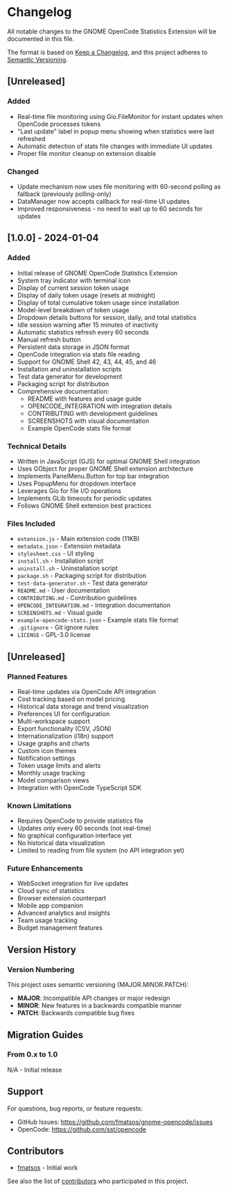 # Changelog

All notable changes to the GNOME OpenCode Statistics Extension will be documented in this file.

The format is based on [Keep a Changelog](https://keepachangelog.com/en/1.0.0/),
and this project adheres to [Semantic Versioning](https://semver.org/spec/v2.0.0.html).

## [Unreleased]

### Added
- Real-time file monitoring using Gio.FileMonitor for instant updates when OpenCode processes tokens
- "Last update" label in popup menu showing when statistics were last refreshed
- Automatic detection of stats file changes with immediate UI updates
- Proper file monitor cleanup on extension disable

### Changed
- Update mechanism now uses file monitoring with 60-second polling as fallback (previously polling-only)
- DataManager now accepts callback for real-time UI updates
- Improved responsiveness - no need to wait up to 60 seconds for updates

## [1.0.0] - 2024-01-04

### Added
- Initial release of GNOME OpenCode Statistics Extension
- System tray indicator with terminal icon
- Display of current session token usage
- Display of daily token usage (resets at midnight)
- Display of total cumulative token usage since installation
- Model-level breakdown of token usage
- Dropdown details buttons for session, daily, and total statistics
- Idle session warning after 15 minutes of inactivity
- Automatic statistics refresh every 60 seconds
- Manual refresh button
- Persistent data storage in JSON format
- OpenCode integration via stats file reading
- Support for GNOME Shell 42, 43, 44, 45, and 46
- Installation and uninstallation scripts
- Test data generator for development
- Packaging script for distribution
- Comprehensive documentation:
  - README with features and usage guide
  - OPENCODE_INTEGRATION with integration details
  - CONTRIBUTING with development guidelines
  - SCREENSHOTS with visual documentation
  - Example OpenCode stats file format

### Technical Details
- Written in JavaScript (GJS) for optimal GNOME Shell integration
- Uses GObject for proper GNOME Shell extension architecture
- Implements PanelMenu.Button for top bar integration
- Uses PopupMenu for dropdown interface
- Leverages Gio for file I/O operations
- Implements GLib timeouts for periodic updates
- Follows GNOME Shell extension best practices

### Files Included
- `extension.js` - Main extension code (11KB)
- `metadata.json` - Extension metadata
- `stylesheet.css` - UI styling
- `install.sh` - Installation script
- `uninstall.sh` - Uninstallation script
- `package.sh` - Packaging script for distribution
- `test-data-generator.sh` - Test data generator
- `README.md` - User documentation
- `CONTRIBUTING.md` - Contribution guidelines
- `OPENCODE_INTEGRATION.md` - Integration documentation
- `SCREENSHOTS.md` - Visual guide
- `example-opencode-stats.json` - Example stats file format
- `.gitignore` - Git ignore rules
- `LICENSE` - GPL-3.0 license

## [Unreleased]

### Planned Features
- Real-time updates via OpenCode API integration
- Cost tracking based on model pricing
- Historical data storage and trend visualization
- Preferences UI for configuration
- Multi-workspace support
- Export functionality (CSV, JSON)
- Internationalization (i18n) support
- Usage graphs and charts
- Custom icon themes
- Notification settings
- Token usage limits and alerts
- Monthly usage tracking
- Model comparison views
- Integration with OpenCode TypeScript SDK

### Known Limitations
- Requires OpenCode to provide statistics file
- Updates only every 60 seconds (not real-time)
- No graphical configuration interface yet
- No historical data visualization
- Limited to reading from file system (no API integration yet)

### Future Enhancements
- WebSocket integration for live updates
- Cloud sync of statistics
- Browser extension counterpart
- Mobile app companion
- Advanced analytics and insights
- Team usage tracking
- Budget management features

## Version History

### Version Numbering

This project uses semantic versioning (MAJOR.MINOR.PATCH):
- **MAJOR**: Incompatible API changes or major redesign
- **MINOR**: New features in a backwards compatible manner
- **PATCH**: Backwards compatible bug fixes

## Migration Guides

### From 0.x to 1.0
N/A - Initial release

## Support

For questions, bug reports, or feature requests:
- GitHub Issues: https://github.com/fmatsos/gnome-opencode/issues
- OpenCode: https://github.com/sst/opencode

## Contributors

- [fmatsos](https://github.com/fmatsos) - Initial work

See also the list of [contributors](https://github.com/fmatsos/gnome-opencode/contributors) who participated in this project.
